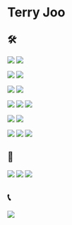 # Terry Joo
## 🛠
<img src="https://img.shields.io/badge/★★★★☆-719af4?logo=typescript&logoColor=719af4&label=TypeScript"/> <img src="https://img.shields.io/badge/★★★★★-ea2845?logo=nestjs&logoColor=ea2845&label=NestJS"/>

<img src="https://img.shields.io/badge/★★★☆☆-2b5b84?logo=python&logoColor=gold&label=Python3"/> <img src="https://img.shields.io/badge/★★★☆☆-0C4B33?logo=django&logoColor=white&label=Django"/>

<img src="https://img.shields.io/badge/★★★☆☆-0468d7?logo=dart&logoColor=white&label=Dart"/> <img src="https://img.shields.io/badge/★★★☆☆-0468d7?logo=flutter&logoColor=white&label=Flutter"/>

<img src="https://img.shields.io/badge/★★☆☆☆-eeeeee?sogo=java&logoColor=eeeeee&label=Java"/> <img src="https://img.shields.io/badge/★★☆☆☆-3DDC84?logo=android&logoColor=white&label=Android"/> <img src="https://img.shields.io/badge/★★☆☆☆-80ea6e?logo=springboot&logoColor=white&label=SpringBoot"/>

<img src="https://img.shields.io/badge/★★★☆☆-336791?logo=postgresql&logoColor=white&label=PostgreSQL"/> <img src="https://img.shields.io/badge/★★★☆☆-336791?logo=mysql&logoColor=white&label=MySQL"/>

<img src="https://img.shields.io/badge/★☆☆☆☆-007d9c?logo=go&logoColor=white&label=Go"/>

<img src="https://img.shields.io/badge/★★★☆☆-3371e3?logo=kubernetes&logoColor=white&label=Kubernetes"/>

<img src="https://img.shields.io/badge/★★★☆☆-232f3e?logo=amazonaws&logoColor=orange&label=AWS"/>

## 🧐
<img src="https://img.shields.io/badge/Kotlin-7f52ff?logo=kotlin&logoColor=white"/> <img src="https://img.shields.io/badge/V-4a607e?logo=v&logoColor=white"/> <img src="https://img.shields.io/badge/Svelte-ff3e00?logo=svelte&logoColor=white"/>

## 📞
<a href="mailto:jooyungik@gmail.com"><img src="https://img.shields.io/badge/jooyungik@gmail.com-3e3e3e?logo=gmail&logoColor=white"/></a>
